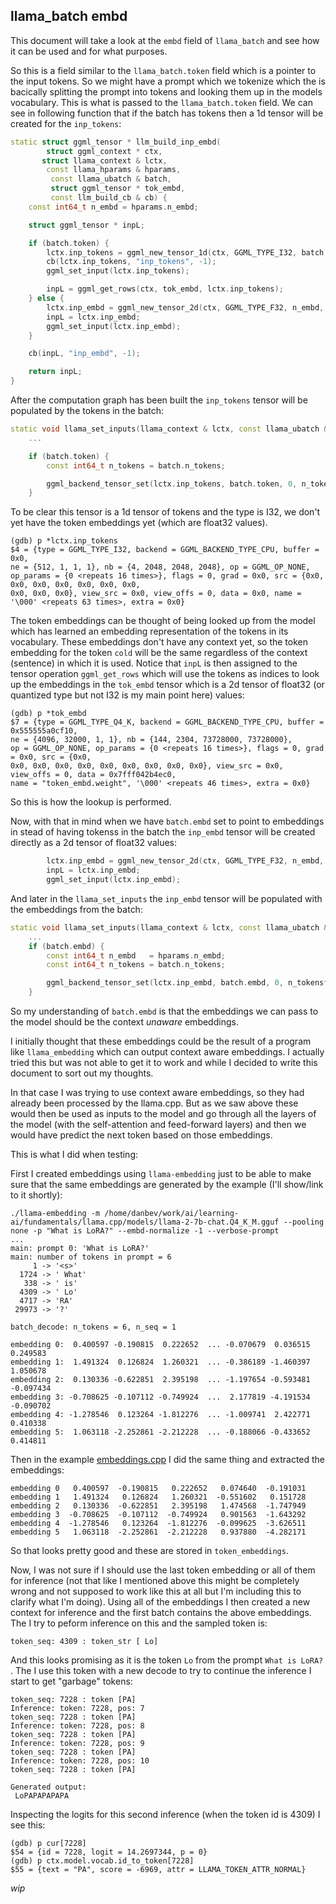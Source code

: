 ## llama_batch embd
This document will take a look at the `embd` field of `llama_batch` and see how
it can be used and for what purposes.

So this is a field similar to the `llama_batch.token` field which is a pointer
to the input tokens. So we might have a prompt which we tokenize which the
is bacically splitting the prompt into tokens and looking them up in the models
vocabulary. This is what is passed to the `llama_batch.token` field. We can see
in following function that if the batch has tokens then a 1d tensor will be
created for the `inp_tokens`:
```c++
static struct ggml_tensor * llm_build_inp_embd(
        struct ggml_context * ctx,
       struct llama_context & lctx,
        const llama_hparams & hparams,
         const llama_ubatch & batch,
         struct ggml_tensor * tok_embd,
         const llm_build_cb & cb) {
    const int64_t n_embd = hparams.n_embd;

    struct ggml_tensor * inpL;

    if (batch.token) {
        lctx.inp_tokens = ggml_new_tensor_1d(ctx, GGML_TYPE_I32, batch.n_tokens);
        cb(lctx.inp_tokens, "inp_tokens", -1);
        ggml_set_input(lctx.inp_tokens);

        inpL = ggml_get_rows(ctx, tok_embd, lctx.inp_tokens);
    } else {
        lctx.inp_embd = ggml_new_tensor_2d(ctx, GGML_TYPE_F32, n_embd, batch.n_tokens);
        inpL = lctx.inp_embd;
        ggml_set_input(lctx.inp_embd);
    }

    cb(inpL, "inp_embd", -1);

    return inpL;
}
```
After the computation graph has been built the `inp_tokens` tensor will be
populated by the tokens in the batch:
```c++
static void llama_set_inputs(llama_context & lctx, const llama_ubatch & batch) {
    ...

    if (batch.token) {
        const int64_t n_tokens = batch.n_tokens;

        ggml_backend_tensor_set(lctx.inp_tokens, batch.token, 0, n_tokens*ggml_element_size(lctx.inp_tokens));
    }
```
To be clear this tensor is a 1d tensor of tokens and the type is I32, we don't
yet have the token embeddings yet (which are float32 values).
```console
(gdb) p *lctx.inp_tokens
$4 = {type = GGML_TYPE_I32, backend = GGML_BACKEND_TYPE_CPU, buffer = 0x0,
ne = {512, 1, 1, 1}, nb = {4, 2048, 2048, 2048}, op = GGML_OP_NONE,
op_params = {0 <repeats 16 times>}, flags = 0, grad = 0x0, src = {0x0, 0x0, 0x0, 0x0, 0x0, 0x0, 0x0,
0x0, 0x0, 0x0}, view_src = 0x0, view_offs = 0, data = 0x0, name = '\000' <repeats 63 times>, extra = 0x0}
```
The token embeddings can be thought of being looked up from the model which has
learned an embedding representation of the tokens in its vocabulary. These
embeddings don't have any context yet, so the token embedding for the token
`cold` will be the same regardless of the context (sentence) in which it is used.
Notice that `inpL` is then assigned to the tensor operation `ggml_get_rows`
which will use the tokens as indices to look up the embeddings in the `tok_embd`
tensor which is a 2d tensor of float32 (or quantized type but not I32 is my main
point here) values:
```console
(gdb) p *tok_embd
$7 = {type = GGML_TYPE_Q4_K, backend = GGML_BACKEND_TYPE_CPU, buffer = 0x555555a0cf10,
ne = {4096, 32000, 1, 1}, nb = {144, 2304, 73728000, 73728000},
op = GGML_OP_NONE, op_params = {0 <repeats 16 times>}, flags = 0, grad = 0x0, src = {0x0,
0x0, 0x0, 0x0, 0x0, 0x0, 0x0, 0x0, 0x0, 0x0}, view_src = 0x0, view_offs = 0, data = 0x7fff042b4ec0,
name = "token_embd.weight", '\000' <repeats 46 times>, extra = 0x0}
```
So this is how the lookup is performed.

Now, with that in mind when we have `batch.embd` set to point to embeddings in
stead of having tokenss in the batch the `inp_embd` tensor will be created
directly as a 2d tensor of float32 values:
```c++
        lctx.inp_embd = ggml_new_tensor_2d(ctx, GGML_TYPE_F32, n_embd, batch.n_tokens);
        inpL = lctx.inp_embd;
        ggml_set_input(lctx.inp_embd);
```
And later in the `llama_set_inputs` the `inp_embd` tensor will be populated
with the embeddings from the batch:
```c++
static void llama_set_inputs(llama_context & lctx, const llama_ubatch & batch) {
    ...
    if (batch.embd) {
        const int64_t n_embd   = hparams.n_embd;
        const int64_t n_tokens = batch.n_tokens;

        ggml_backend_tensor_set(lctx.inp_embd, batch.embd, 0, n_tokens*n_embd*ggml_element_size(lctx.inp_embd));
    }
```
So my understanding of `batch.embd` is that the embeddings we can pass to the
model should be the context _unaware_ embeddings.

I initially thought that these embeddings could be the result of a program like
`llama_embedding` which can output context aware embeddings. I actually tried
this but was not able to get it to work and while I decided to write this
document to sort out my thoughts.

In that case I was trying to use context aware embeddings, so they had already
been processed by the llama.cpp. But as we saw above these would then be used
as inputs to the model and go through all the layers of the model (with the
self-attention and feed-forward layers) and then we would have predict the
next token based on those embeddings. 

This is what I did when testing:

First I created embeddings using `llama-embedding` just to be able to make sure
that the same embeddings are generated by the example (I'll show/link to it
shortly):
```console
./llama-embedding -m /home/danbev/work/ai/learning-ai/fundamentals/llama.cpp/models/llama-2-7b-chat.Q4_K_M.gguf --pooling none -p "What is LoRA?" --embd-normalize -1 --verbose-prompt
...
main: prompt 0: 'What is LoRA?'
main: number of tokens in prompt = 6
     1 -> '<s>'
  1724 -> ' What'
   338 -> ' is'
  4309 -> ' Lo'
  4717 -> 'RA'
 29973 -> '?'

batch_decode: n_tokens = 6, n_seq = 1

embedding 0:  0.400597 -0.190815  0.222652  ... -0.070679  0.036515  0.249583
embedding 1:  1.491324  0.126824  1.260321  ... -0.386189 -1.460397  1.050678
embedding 2:  0.130336 -0.622851  2.395198  ... -1.197654 -0.593481 -0.097434
embedding 3: -0.708625 -0.107112 -0.749924  ...  2.177819 -4.191534 -0.090702
embedding 4: -1.278546  0.123264 -1.812276  ... -1.009741  2.422771  0.410338
embedding 5:  1.063118 -2.252861 -2.212228  ... -0.188066 -0.433652  0.414811
```

Then in the example [embeddings.cpp](../fundamentals/llama.cpp/src/embeddings.cpp)
I did the same thing and extracted the embeddings:
```
embedding 0   0.400597  -0.190815   0.222652   0.074640  -0.191031 
embedding 1   1.491324   0.126824   1.260321  -0.551602   0.151728 
embedding 2   0.130336  -0.622851   2.395198   1.474568  -1.747949 
embedding 3  -0.708625  -0.107112  -0.749924   0.901563  -1.643292 
embedding 4  -1.278546   0.123264  -1.812276  -0.099625  -3.626511 
embedding 5   1.063118  -2.252861  -2.212228   0.937880  -4.282171
```
So that looks pretty good and these are stored in `token_embeddings`.

Now, I was not sure if I should use the last token embedding or all of them for
inference (not that like I mentioned above this might be completely wrong and
not supposed to work like this at all but I'm including this to clarify what I'm
doing). Using all of the embeddings I then created a new context for inference
and the first batch contains the above embeddings.
The I try to peform inference on this and the sampled token is:
```console
token_seq: 4309 : token_str [ Lo]
```
And this looks promising as it is the token `Lo` from the prompt `What is LoRA?`
. The I use this token with a new decode to try to continue the inference I 
start to get "garbage" tokens:
```console
token_seq: 7228 : token [PA]
Inference: token: 7228, pos: 7 
token_seq: 7228 : token [PA]
Inference: token: 7228, pos: 8 
token_seq: 7228 : token [PA]
Inference: token: 7228, pos: 9 
token_seq: 7228 : token [PA]
Inference: token: 7228, pos: 10 
token_seq: 7228 : token [PA]

Generated output:
 LoPAPAPAPAPA
```

Inspecting the logits for this second inference (when the token id is 4309) I
see this:
```console
(gdb) p cur[7228]
$54 = {id = 7228, logit = 14.2697344, p = 0}
(gdb) p ctx.model.vocab.id_to_token[7228]
$55 = {text = "PA", score = -6969, attr = LLAMA_TOKEN_ATTR_NORMAL}
```
_wip_

